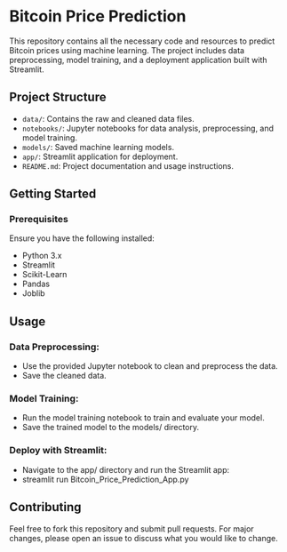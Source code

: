 # Bitcoin Price Prediction

This repository contains all the necessary code and resources to predict Bitcoin prices using machine learning. The project includes data preprocessing, model training, and a deployment application built with Streamlit.

## Project Structure

- `data/`: Contains the raw and cleaned data files.
- `notebooks/`: Jupyter notebooks for data analysis, preprocessing, and model training.
- `models/`: Saved machine learning models.
- `app/`: Streamlit application for deployment.
- `README.md`: Project documentation and usage instructions.

## Getting Started

### Prerequisites

Ensure you have the following installed:
- Python 3.x
- Streamlit
- Scikit-Learn
- Pandas
- Joblib

## Usage

### Data Preprocessing:

- Use the provided Jupyter notebook to clean and preprocess the data.
- Save the cleaned data.

### Model Training:
- Run the model training notebook to train and evaluate your model.
- Save the trained model to the models/ directory.

### Deploy with Streamlit:
- Navigate to the app/ directory and run the Streamlit app:
- streamlit run Bitcoin_Price_Prediction_App.py

## Contributing
Feel free to fork this repository and submit pull requests. For major changes, please open an issue to discuss what you would like to change.
